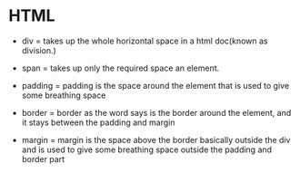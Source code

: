 # HTML

- div = takes up the whole horizontal space in a html doc(known as division.)
- span = takes up only the required space an element.

- padding = padding is the space around the element that is used to give some breathing space
- border = border as the word says is the border around the element, and it stays between the padding and margin
- margin = margin is the space above the border basically outside the div and is used to give some breathing space outside the padding and border part
